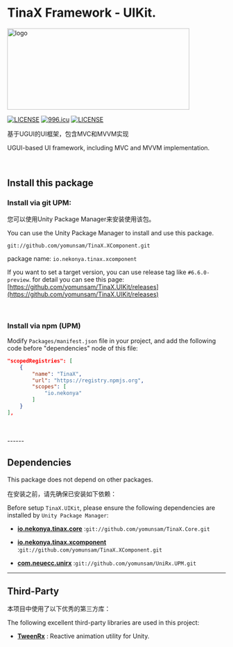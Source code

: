 # TinaX Framework - UIKit.

<a href="https://tinax.corala.space" target="_blank"><img src="https://github.com/yomunsam/TinaX.Core/raw/master/readme_res/logo.png" width = "420" height = "187" alt="logo" align=center /></a>

[![LICENSE](https://img.shields.io/badge/license-NPL%20(The%20996%20Prohibited%20License)-blue.svg)](https://github.com/996icu/996.ICU/blob/master/LICENSE)
<a href="https://996.icu"><img src="https://img.shields.io/badge/link-996.icu-red.svg" alt="996.icu"></a>
[![LICENSE](https://camo.githubusercontent.com/3867ce531c10be1c59fae9642d8feca417d39b58/68747470733a2f2f696d672e736869656c64732e696f2f6769746875622f6c6963656e73652f636f6f6b6965592f596561726e696e672e737667)](https://github.com/yomunsam/TinaX/blob/master/LICENSE)

基于UGUI的UI框架，包含MVC和MVVM实现

UGUI-based UI framework, including MVC and MVVM implementation.

<br>

## Install this package

### Install via git UPM:

您可以使用Unity Package Manager来安装使用该包。

You can use the Unity Package Manager to install and use this package.  

```
git://github.com/yomunsam/TinaX.XComponent.git
```

package name: `io.nekonya.tinax.xcomponent`

If you want to set a target version, you can use release tag like `#6.6.0-preview`. for detail you can see this page: [https://github.com/yomunsam/TinaX.UIKit/releases](https://github.com/yomunsam/TinaX.UIKit/releases)

<br>

### Install via npm (UPM)

Modify `Packages/manifest.json` file in your project, and add the following code before "dependencies" node of this file:

``` json
"scopedRegistries": [
    {
        "name": "TinaX",
        "url": "https://registry.npmjs.org",
        "scopes": [
            "io.nekonya"
        ]
    }
],
```

<br>

<br>
------

## Dependencies

This package does not depend on other packages.

在安装之前，请先确保已安装如下依赖：

Before setup `TinaX.UIKit`, please ensure the following dependencies are installed by `Unity Package Manager`:

- **[io.nekonya.tinax.core](https://github.com/yomunsam/tinax.core)** :`git://github.com/yomunsam/TinaX.Core.git`

- **[io.nekonya.tinax.xcomponent](https://github.com/yomunsam/tinax.XComponent)** :`git://github.com/yomunsam/TinaX.XComponent.git`

- **[com.neuecc.unirx](https://github.com/yomunsam/UniRx.UPM)** :`git://github.com/yomunsam/UniRx.UPM.git`

------

## Third-Party

本项目中使用了以下优秀的第三方库：

The following excellent third-party libraries are used in this project:

- **[TweenRx](https://github.com/fumobox/TweenRx)** : Reactive animation utility for Unity.

